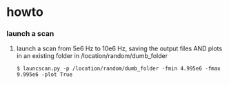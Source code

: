 # howto

### launch a scan
1. launch a scan from 5e6 Hz to 10e6 Hz, saving the output files AND plots in an existing folder in /location/random/dumb_folder
   ```
   $ launcscan.py -p /location/random/dumb_folder -fmin 4.995e6 -fmax 9.995e6 -plot True
   ```